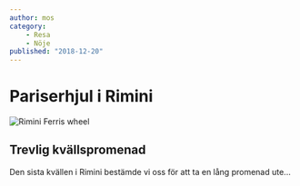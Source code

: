 ```yaml
---
author: mos
category:
    - Resa
    - Nöje
published: "2018-12-20"
---
```

Pariserhjul i Rimini
==================================
<img src="img/Rimini Ferris wheel1.jpg" alt="Rimini Ferris wheel">


Trevlig kvällspromenad
-----------------------------------
Den sista kvällen i Rimini bestämde vi oss för att ta en lång promenad ute...
